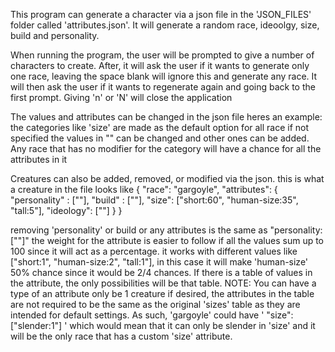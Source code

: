 This program can generate a character via a json file in the 'JSON_FILES' folder called 'attributes.json'.
It will generate a random race, ideoolgy, size, build and personality.

When running the program, the user will be prompted to give a number of characters to create.
After, it will ask the user if it wants to generate only one race, leaving the space blank will ignore this and generate any race.
It will then ask the user if it wants to regenerate again and going back to the first prompt. Giving 'n' or 'N' will close the application


The values and attributes can be changed in the json file heres an example:
  the categories like 'size' are made as the default option for all race if not specified
  the values in "" can be changed and other ones can be added. Any race that has no modifier for the
  category will have a chance for all the attributes in it

  Creatures can also be added, removed, or modified via the json.
  this is what a creature in the file looks like 
  { 
            "race": "gargoyle",
            "attributes": {
                "personality" : [""],
                "build" : [""],
                "size": ["short:60", "human-size:35", "tall:5"],
                "ideology": [""]
            }
  }

  removing 'personality' or build or any attributes is the same as "personality: [""]"
  the weight for the attribute is easier to follow if all the values sum up to 100 since it will act as a percentage.
  it works with different values like ["short:1", "human-size:2", "tall:1"], in this case it will make 'human-size' 50% chance
  since it would be 2/4 chances. If there is a table of values in the attribute, the only possibilities will be that table. NOTE: You can have a type
  of an attribute only be 1 creature if desired, the attributes in the table are not required to be the same as the original 'sizes' table as they are
  intended for default settings. As such, 'gargoyle' could have ' "size": ["slender:1"] ' which would mean that it can only be slender in 'size' and it will be 
  the only race that has a custom 'size' attribute.
